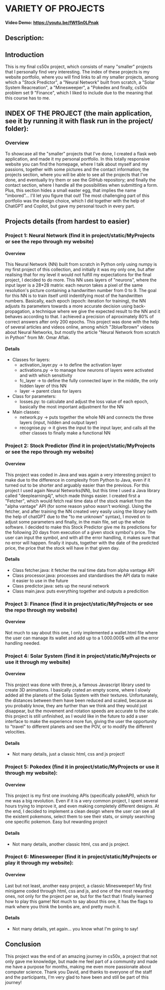 # VARIETY OF PROJECTS

#### Video Demo:  https://youtu.be/fWfSn0LPnak

## Description:

## Introduction
This is my final cs50x project, which consists of many "smaller" projects that I personally find very interesting.
The index of these projects is my website portfolio, where you will find links to all my smaller projects, among
which a "Stock Predictor", a "Neural Network" built from scratch, a "Solar System Reacreation", a "Minesweeper", a "Pokedex
and finally, cs50x problem set 9 "Finance", which I liked to include due to the meaning that this course has to me.



## INDEX OF THE PROJECT (the main application, see it by running it with flask run in the project/ folder):

### Overview
To showcase all the "smaller" projects that I've done, I created a flask web application, and made it my personal portfolio. In this totally responsive website you can find the homepage, where I talk about myself and my passions, together with some pictures and the contact information; the projects section, where you will be able to see all the projects that I've done, and eventually try them or see the GitHub repository; and finally the contact section, where I handle all the possibilities when submitting a form. Plus, this section hides a small easter egg, that implies the name "imbored"... I'll let you figure that out!
The most challenging part of this portfolio was the design choice, which I did together with the help of ChatGPT and Copilot, but gave my personal touch in every part.



## Projects details (from hardest to easier)

### Project 1: Neural Network (find it in project/static/MyProjects or see the repo through my website)

#### Overview
This Neural Network (NN) built from scratch in Python only using numpy is my first project of this collection, and initially
it was my only one, but after realising that for my level it would not fulfill my expectations for the final project, I decided
to do more. This NN uses layers of "neurons", where the input layer is a 28*28 matrix: each neuron takes a pixel of
the same resolution's picture containing a handwritten number from 0 to 9. The goal for this NN is to train itself
until indentifying most of the handwritten numbers.
Basically, each epoch (epoch: iteration for training), the NN adjusts its parameters towards a more accurate decision using
back-propagation, a technique where we give the expected result to the NN and it behaves according to that.
I achieved a precision of aproximately 80% of correct answers after only 200 epochs.
This project was done with the help of several articles and videos online, among which "3blue1brown" videos about Neural Networks,
but mostly the article "Neural Network from scratch in Python" from Mr. Omar Aflak.

#### Details
- Classes for layers: 
    - activation_layer.py -> to define the activation layer 
    - activations.py -> to manage how neurons of layers were activated and with which sensitivity
    - fc_layer -> to define the fully connected layer in the middle, the only hidden layer of this NN
    - layer -> parent class for layers
- Class for parameters:
    - losses.py: to calculate and adjust the loss value of each epoch, basically the most important adjustment for the NN
- Main classes:
    - network.py -> puts together the whole NN and connects the three layers (input, hidden and output layer)
    - recognise.py -> it gives the input to the input layer, and calls all the other classes to finally make a functional NN



### Project 2: Stock Predictor (find it in project/static/MyProjects or see the repo through my website)

#### Overview
This project was coded in Java and was again a very interesting project to make due to the difference in complexity from Python to Java, even if it turned out to be shorter and arguably easier than the previous. For this project I used again Neural Networks(NN), but this time I used a Java library called "deeplearning4j", which made things easier. I created first a "Fetcher", which would fetch real time data of the stock market from the "alpha vantage" API (for some reason yahoo wasn't working). Using the fetcher, and after training the NN created very easily using the library (with the help of chatGPT due to the "to me unknown" syntax), I moved on to adjust some parameters and finally, in the main file, set up the whole software. I decided to make this Stock Predictor give me its predictions for the following 20 days from execution of a given stock symbol's price. The user can input the symbol, and with all the error handling, it makes sure that no error will happen. finally it inputs, together with the date of the predicted price, the price that the stock will have in that given day.

#### Details
- Class fetcher.java: it fetcher the real time data from alpha vantage API
- Class processor.java: processes and standardises the API data to make it easier to use in the future
- Class predictor.java: sets up the neural network
- Class main.java: puts everything together and outputs a predicition



### Project 3: Finance (find it in project/static/MyProjects or see the repo through my website)

#### Overview
Not much to say about this one, I only implemented a wallet.html file where the user can manage its wallet and add up to a 1.000.000$ with all the error handling needed.



### Project 4: Solar System (find it in project/static/MyProjects or use it through my website)

#### Overview
This project was done with three.js, a famous Javascript library used to create 3D animations. I basically crated an empty scene, where I slowly added all the planets of the Solas System with their textures. Unfortunately, the distances between them have been reduced and scaled, because as you probably know, they are further than we think and they would just disappear, but the movement and rotation speeds are accurate to the scale. this project is still unfinished, as I would like in the future to add a user interface to make the experience more fun, giving the user the opportunity to "travel" to different planets and see the POV, or to modify the different velocities.

#### Details
- Not many details, just a classic html, css and js project!



### Project 5: Pokedex (find it in project/static/MyProjects or use it through my website):

#### Overview
This project is my first one involving APIs (specifically pokeAPI), which for me was a big revolution. Even if it is a very common project, I spent several hours trying to improve it, and even making completely different designs. At the end, I decided to implement a clean design where the user can see all the existent pokemons, select them to see their stats, or simply searching one specific pokemon. Easy but rewarding project

#### Details
- Not many details, another classic html, css and js project.



### Project 6: Minesweeper (find it in project/static/MyProjects or play it through my website):

#### Overview
Last but not least, another easy project, a classic Minesweeper! My first minigame coded through html, css and js, and one of the most rewarding ones, not only for the project per se, but for the fact that I finally learned how to play this game! Not much to say about this one, it has the flags to mark where you think the bombs are, and pretty much it.

#### Details
- Not many details, yet again... you know what I'm going to say!

## Conclusion
This project was the end of an amazing journey in cs50x, a project that not only gave me knowledge, but made me feel part of a community and made me have a purpose for months, making me even more passionate about computer science.
Thank you David, and thanks to everyone of the staff and the participants, I'm very glad to have been and still be part of this journey!


